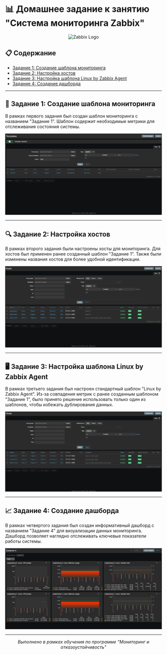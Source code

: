 
# 📊 Домашнее задание к занятию "Система мониторинга Zabbix"

<div align="center">
  <img src="https://assets.zabbix.com/img/logo/zabbix_logo_500x131.png" width="300" alt="Zabbix Logo">
</div>

## 📋 Содержание
- [Задание 1: Создание шаблона мониторинга](#задание-1-создание-шаблона-мониторинга)
- [Задание 2: Настройка хостов](#задание-2-настройка-хостов)
- [Задание 3: Настройка шаблона Linux by Zabbix Agent](#задание-3-настройка-шаблона-linux-by-zabbix-agent)
- [Задание 4: Создание дашборда](#задание-4-создание-дашборда)

---

## 🚀 Задание 1: Создание шаблона мониторинга

В рамках первого задания был создан шаблон мониторинга с названием "Задание 1". Шаблон содержит необходимые метрики для отслеживания состояния системы.

<div align="center">

![Шаблон мониторинга "Задание 1"](zadanie1.png)

</div>

---

## 🔍 Задание 2: Настройка хостов

В рамках второго задания были настроены хосты для мониторинга. Для хостов был применен ранее созданный шаблон "Задание 1". Также были изменены названия хостов для более удобной идентификации.

<div align="center">

![Настройка хостов](zadanie2.png)

</div>

---

## 🖥️ Задание 3: Настройка шаблона Linux by Zabbix Agent

В рамках третьего задания был настроен стандартный шаблон "Linux by Zabbix Agent". Из-за совпадения метрик с ранее созданным шаблоном "Задание 1", было принято решение использовать только один из шаблонов, чтобы избежать дублирования данных.

<div align="center">

![Настройка шаблона Linux by Zabbix Agent](zadanie3.png)

</div>

---

## 📈 Задание 4: Создание дашборда

В рамках четвертого задания был создан информативный дашборд с названием "Задание 4" для визуализации данных мониторинга. Дашборд позволяет наглядно отслеживать ключевые показатели работы системы.

<div align="center">

![Дашборд "Задание 4"](screenshots/zadanie4.png)

</div>

---

<div align="center">
  <p><i>Выполнено в рамках обучения по программе "Мониторинг и отказоустойчивость"</i></p>
</div>